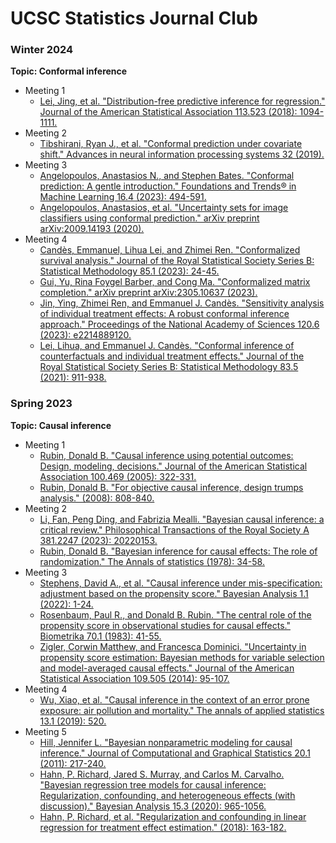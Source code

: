 # UCSC Statistics Journal Club
### Winter 2024
**Topic: Conformal inference**
+ Meeting 1
  + [Lei, Jing, et al. "Distribution-free predictive inference for regression." Journal of the American Statistical Association 113.523 (2018): 1094-1111.](https://doi.org/10.1080/01621459.2017.1307116)
+ Meeting 2
  + [Tibshirani, Ryan J., et al. "Conformal prediction under covariate shift." Advances in neural information processing systems 32 (2019).](https://papers.nips.cc/paper_files/paper/2019/hash/8fb21ee7a2207526da55a679f0332de2-Abstract.html)
+ Meeting 3
  + [Angelopoulos, Anastasios N., and Stephen Bates. "Conformal prediction: A gentle introduction." Foundations and Trends® in Machine Learning 16.4 (2023): 494-591.](https://www.nowpublishers.com/article/Details/MAL-101)
  + [Angelopoulos, Anastasios, et al. "Uncertainty sets for image classifiers using conformal prediction." arXiv preprint arXiv:2009.14193 (2020).](https://arxiv.org/abs/2009.14193)
+ Meeting 4
  + [Candès, Emmanuel, Lihua Lei, and Zhimei Ren. "Conformalized survival analysis." Journal of the Royal Statistical Society Series B: Statistical Methodology 85.1 (2023): 24-45.](https://academic.oup.com/jrsssb/article/85/1/24/7008653)
  + [Gui, Yu, Rina Foygel Barber, and Cong Ma. "Conformalized matrix completion." arXiv preprint arXiv:2305.10637 (2023).](https://arxiv.org/abs/2305.10637)
  + [Jin, Ying, Zhimei Ren, and Emmanuel J. Candès. "Sensitivity analysis of individual treatment effects: A robust conformal inference approach." Proceedings of the National Academy of Sciences 120.6 (2023): e2214889120.](https://www.pnas.org/doi/10.1073/pnas.2214889120)
  + [Lei, Lihua, and Emmanuel J. Candès. "Conformal inference of counterfactuals and individual treatment effects." Journal of the Royal Statistical Society Series B: Statistical Methodology 83.5 (2021): 911-938.](https://academic.oup.com/jrsssb/article/83/5/911/7056131)


### Spring 2023
**Topic: Causal inference**

+ Meeting 1
  + [Rubin, Donald B. "Causal inference using potential outcomes: Design, modeling, decisions." Journal of the American Statistical Association 100.469 (2005): 322-331.](https://www.tandfonline.com/doi/abs/10.1198/016214504000001880)
  + [Rubin, Donald B. "For objective causal inference, design trumps analysis." (2008): 808-840.](https://projecteuclid.org/journals/annals-of-applied-statistics/volume-2/issue-3/For-objective-causal-inference-design-trumps-analysis/10.1214/08-AOAS187.full)
+ Meeting 2
  + [Li, Fan, Peng Ding, and Fabrizia Mealli. "Bayesian causal inference: a critical review." Philosophical Transactions of the Royal Society A 381.2247 (2023): 20220153.](https://doi.org/10.1098/rsta.2022.0153)
  + [Rubin, Donald B. "Bayesian inference for causal effects: The role of randomization." The Annals of statistics (1978): 34-58.
  ](https://projecteuclid.org/journals/annals-of-statistics/volume-6/issue-1/Bayesian-Inference-for-Causal-Effects-The-Role-of-Randomization/10.1214/aos/1176344064.full)
+ Meeting 3
  + [Stephens, David A., et al. "Causal inference under mis-specification: adjustment based on the propensity score." Bayesian Analysis 1.1 (2022): 1-24.](https://projecteuclid.org/journals/bayesian-analysis/advance-publication/Causal-Inference-Under-Mis-Specification--Adjustment-Based-on-the/10.1214/22-BA1322.full)
  + [Rosenbaum, Paul R., and Donald B. Rubin. "The central role of the propensity score in observational studies for causal effects." Biometrika 70.1 (1983): 41-55.](https://doi.org/10.1093/biomet/70.1.41)
  + [Zigler, Corwin Matthew, and Francesca Dominici. "Uncertainty in propensity score estimation: Bayesian methods for variable selection and model-averaged causal effects." Journal of the American Statistical Association 109.505 (2014): 95-107.](https://www.tandfonline.com/doi/abs/10.1080/01621459.2013.869498)
+ Meeting 4
  + [Wu, Xiao, et al. "Causal inference in the context of an error prone exposure: air pollution and mortality." The annals of applied statistics 13.1 (2019): 520.](https://projecteuclid.org/journals/annals-of-applied-statistics/volume-13/issue-1/Causal-inference-in-the-context-of-an-error-prone-exposure/10.1214/18-AOAS1206.full)
+ Meeting 5
  + [Hill, Jennifer L. "Bayesian nonparametric modeling for causal inference." Journal of Computational and Graphical Statistics 20.1 (2011): 217-240.](https://www.tandfonline.com/doi/abs/10.1198/jcgs.2010.08162)
  + [Hahn, P. Richard, Jared S. Murray, and Carlos M. Carvalho. "Bayesian regression tree models for causal inference: Regularization, confounding, and heterogeneous effects (with discussion)." Bayesian Analysis 15.3 (2020): 965-1056.](https://projecteuclid.org/journals/bayesian-analysis/volume-15/issue-3/Bayesian-Regression-Tree-Models-for-Causal-Inference--Regularization-Confounding/10.1214/19-BA1195.full)
  + [Hahn, P. Richard, et al. "Regularization and confounding in linear regression for treatment effect estimation." (2018): 163-182.](https://projecteuclid.org/journals/bayesian-analysis/volume-13/issue-1/Regularization-and-Confounding-in-Linear-Regression-for-Treatment-Effect-Estimation/10.1214/16-BA1044.full)   
